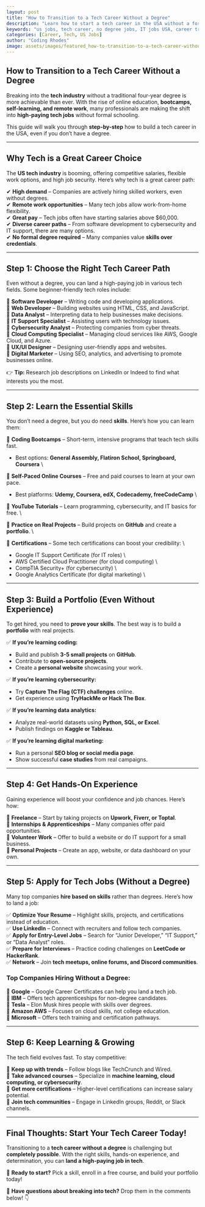 ```yaml
---
layout: post
title: "How to Transition to a Tech Career Without a Degree"
description: "Learn how to start a tech career in the USA without a formal degree. Discover alternative pathways, in-demand skills, and the best ways to land a high-paying job in tech."
keywords: "us jobs, tech career, no degree jobs, IT jobs USA, career transition, coding bootcamps, remote tech jobs"
categories: [Career, Tech, US Jobs]
author: "Coding Rhodes"
image: assets/images/featured_how-to-transition-to-a-tech-career-without-a-degree.webp
---
```


## **How to Transition to a Tech Career Without a Degree**

Breaking into the **tech industry** without a traditional four-year degree is more achievable than ever. With the rise of online education, **bootcamps, self-learning, and remote work**, many professionals are making the shift into **high-paying tech jobs** without formal schooling.

This guide will walk you through **step-by-step** how to build a tech career in the USA, even if you don’t have a degree.

---

## **Why Tech is a Great Career Choice**

The **US tech industry** is booming, offering competitive salaries, flexible work options, and high job security. Here’s why tech is a great career path:

✔ **High demand** – Companies are actively hiring skilled workers, even without degrees. \
✔ **Remote work opportunities** – Many tech jobs allow work-from-home flexibility. \
✔ **Great pay** – Tech jobs often have starting salaries above $60,000. \
✔ **Diverse career paths** – From software development to cybersecurity and IT support, there are many options. \
✔ **No formal degree required** – Many companies value **skills over credentials**.

---

## **Step 1: Choose the Right Tech Career Path**

Even without a degree, you can land a high-paying job in various tech fields. Some beginner-friendly tech roles include:

🔹 **Software Developer** – Writing code and developing applications. \
🔹 **Web Developer** – Building websites using HTML, CSS, and JavaScript. \
🔹 **Data Analyst** – Interpreting data to help businesses make decisions. \
🔹 **IT Support Specialist** – Assisting users with technology issues. \
🔹 **Cybersecurity Analyst** – Protecting companies from cyber threats. \
🔹 **Cloud Computing Specialist** – Managing cloud services like AWS, Google Cloud, and Azure. \
🔹 **UX/UI Designer** – Designing user-friendly apps and websites. \
🔹 **Digital Marketer** – Using SEO, analytics, and advertising to promote businesses online.

👉 **Tip:** Research job descriptions on LinkedIn or Indeed to find what interests you the most.

---

## **Step 2: Learn the Essential Skills**

You don’t need a degree, but you do need **skills**. Here’s how you can learn them:

📌 **Coding Bootcamps** – Short-term, intensive programs that teach tech skills fast.
   - Best options: **General Assembly, Flatiron School, Springboard, Coursera** \

📌 **Self-Paced Online Courses** – Free and paid courses to learn at your own pace.
   - Best platforms: **Udemy, Coursera, edX, Codecademy, freeCodeCamp** \

📌 **YouTube Tutorials** – Learn programming, cybersecurity, and IT basics for free. \

📌 **Practice on Real Projects** – Build projects on **GitHub** and create a **portfolio**. \

📌 **Certifications** – Some tech certifications can boost your credibility: \
   - Google IT Support Certificate (for IT roles) \
   - AWS Certified Cloud Practitioner (for cloud computing) \
   - CompTIA Security+ (for cybersecurity) \
   - Google Analytics Certificate (for digital marketing) \

---

## **Step 3: Build a Portfolio (Even Without Experience)**

To get hired, you need to **prove your skills**. The best way is to build a **portfolio** with real projects.

✅ **If you’re learning coding:**
   - Build and publish **3-5 small projects** on **GitHub**.
   - Contribute to **open-source projects**.
   - Create a **personal website** showcasing your work.

✅ **If you’re learning cybersecurity:**
   - Try **Capture The Flag (CTF) challenges** online.
   - Get experience using **TryHackMe or Hack The Box**.

✅ **If you’re learning data analytics:**
   - Analyze real-world datasets using **Python, SQL, or Excel**.
   - Publish findings on **Kaggle or Tableau**.

✅ **If you’re learning digital marketing:**
   - Run a personal **SEO blog or social media page**.
   - Show successful **case studies** from real campaigns.

---

## **Step 4: Get Hands-On Experience**

Gaining experience will boost your confidence and job chances. Here’s how:

🌟 **Freelance** – Start by taking projects on **Upwork, Fiverr, or Toptal**. \
🌟 **Internships & Apprenticeships** – Many companies offer paid opportunities. \
🌟 **Volunteer Work** – Offer to build a website or do IT support for a small business. \
🌟 **Personal Projects** – Create an app, website, or data dashboard on your own. 

---

## **Step 5: Apply for Tech Jobs (Without a Degree)**

Many top companies **hire based on skills** rather than degrees. Here’s how to land a job:

✅ **Optimize Your Resume** – Highlight skills, projects, and certifications instead of education. \
✅ **Use LinkedIn** – Connect with recruiters and follow tech companies. \
✅ **Apply for Entry-Level Jobs** – Search for “Junior Developer,” “IT Support,” or “Data Analyst” roles. \
✅ **Prepare for Interviews** – Practice coding challenges on **LeetCode or HackerRank**. \
✅ **Network** – Join **tech meetups, online forums, and Discord communities**. 

### **Top Companies Hiring Without a Degree:**
📌 **Google** – Google Career Certificates can help you land a tech job. \
📌 **IBM** – Offers tech apprenticeships for non-degree candidates. \
📌 **Tesla** – Elon Musk hires people with skills over degrees. \
📌 **Amazon AWS** – Focuses on cloud skills, not college education. \
📌 **Microsoft** – Offers tech training and certification pathways. 

---

## **Step 6: Keep Learning & Growing**

The tech field evolves fast. To stay competitive:

🚀 **Keep up with trends** – Follow blogs like TechCrunch and Wired. \
🚀 **Take advanced courses** – Specialize in **machine learning, cloud computing, or cybersecurity**. \
🚀 **Get more certifications** – Higher-level certifications can increase salary potential. \
🚀 **Join tech communities** – Engage in LinkedIn groups, Reddit, or Slack channels. 

---

## **Final Thoughts: Start Your Tech Career Today!**

Transitioning to a **tech career without a degree** is challenging but **completely possible**. With the right skills, hands-on experience, and determination, you can **land a high-paying job in tech**.

🌟 **Ready to start?** Pick a skill, enroll in a free course, and build your portfolio today!

💬 **Have questions about breaking into tech?** Drop them in the comments below! 👇

